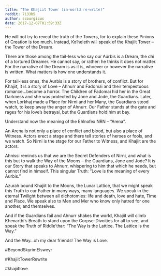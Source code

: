 ```yaml
---
title: "The Khajiit Tower (in-world re-write)"
reddit: 7i33b5
author: scourgicus
date: 2017-12-07T01:59:33Z
---
```


He will not try to reveal the truth of the Towers, for to explain these Pinions of Creation is too much.  Instead, Ko’heleth will speak of the Khajiit Tower – the Tower of the Dream.

There are those among the tail-less who say our Aurbis is a Dream, the dhi of a tortured Dreamer.  He cannot say, or rather:  he thinks it does not matter.  For the narrative of the Dream is as it is, whoever or however the narrative is written.  What matters is how one understands it.

For tail-less ones, the Aurbis is a story of brothers, of conflict.  But for Khajiit, it is a story of Love – Ahnurr and Fadomai and their tempestuous romance…become a horror.  The Children of Fadomai hid her in the Great Darkness and she was protected by Jone and Jode, the Guardians.  Later, when Lorkhaj made a Place for Nirni and her Many, the Guardians stood watch, to keep away the anger of Ahnurr.  Our Father stands at the gate and rages for his love’s betrayal, but the Guardians hold him at bay.

Understand now the meaning of the Ehlnofex NRN – “Arena”.

An Arena is not only a place of conflict and blood, but also a place of Witness.  Actors erect a stage and there tell stories of heroes or fools, and we watch.  So Nirni is the stage for our Father to Witness, and Khajiit are the actors.

Ahnissi reminds us that we are the Secret Defenders of Nirni, and what is this but to walk the Way of the Moons – the Guardians, Jone and Jode?  It is our Story that speaks to Ahnurr, whispering to him that which he needs, but cannot find in himself.  This singular Truth: “Love is the meaning of every Aurbis.”

Azurah bound Khajiit to the Moons, the Lunar Lattice, that we might speak this Truth to our Father in many ways, many languages.  We speak in the eternal Twilight between all dichotomies:  life and death, love and hate, Time and Place.  We speak also to Men and Mer who know only hatred for one another, and themselves.

And if the Guardians fail and Ahnurr shakes the world, Khajiit will climb Khenarthi’s Breath to stand upon the Corpse-Divnities for all to see, and speak the Truth of Riddle’thar: “The Way is the Lattice.  The Lattice is the Way.”

And the Way…oh my dear friends!  The Way is Love.

 #BeyondSkyrimElsweyr

 #KhajiitTowerRewrite

 #khajiitlove
